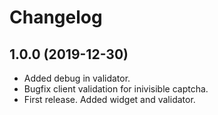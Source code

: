 Changelog
=========
 
## 1.0.0 (2019-12-30)
 * Added debug in validator.
 * Bugfix client validation for inivisible captcha.
 * First release. Added widget and validator.